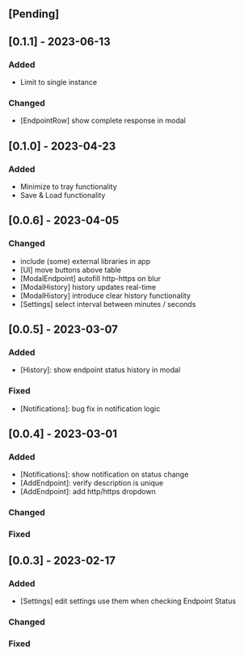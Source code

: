 ## [Pending]

## [0.1.1] - 2023-06-13
### Added
- Limit to single instance

### Changed
- [EndpointRow] show complete response in modal

## [0.1.0] - 2023-04-23
### Added
- Minimize to tray functionality
- Save & Load functionality

## [0.0.6] - 2023-04-05
### Changed
- include (some) external libraries in app
- [UI] move buttons above table
- [ModalEndpoint] autofill http-https on blur
- [ModalHistory] history updates real-time
- [ModalHistory] introduce clear history functionality
- [Settings] select interval between minutes / seconds

## [0.0.5] - 2023-03-07
### Added
- [History]: show endpoint status history in modal
 
### Fixed
- [Notifications]: bug fix in notification logic

## [0.0.4] - 2023-03-01
### Added
- [Notifications]: show notification on status change
- [AddEndpoint]: verify description is unique
- [AddEndpoint]: add http/https dropdown
 
### Changed
 
### Fixed

## [0.0.3] - 2023-02-17

### Added
- [Settings] edit settings use them when checking Endpoint Status
 
### Changed
 
### Fixed